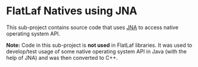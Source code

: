 FlatLaf Natives using JNA
=========================

This sub-project contains source code that uses
[JNA](https://github.com/java-native-access/jna) to access native operating
system API.

**Note:** Code in this sub-project is **not used** in FlatLaf libraries. It was
used to develop/test usage of some native operating system API in Java (with the
help of JNA) and was then converted to C++.
